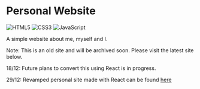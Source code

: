 # Personal Website

![HTML5](https://img.shields.io/badge/HTML5-E34F26.svg?style=for-the-badge&logo=HTML5&logoColor=white)
![CSS3](https://img.shields.io/badge/CSS3-1572B6.svg?style=for-the-badge&logo=CSS3&logoColor=white)
![JavaScript](https://img.shields.io/badge/JAVASCRIPT-F7DF1E.svg?style=for-the-badge&logo=JavaScript&logoColor=white)

A simple website about me, myself and I. 

Note: This is an old site and will be archived soon. Please visit the latest site below.

18/12: Future plans to convert this using React is in progress.

29/12: Revamped personal site made with React can be found [here](https://github.com/angjunkang/react-angjunkang)
